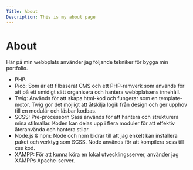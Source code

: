 ```yaml
---
Title: About
Description: This is my about page
---
```


About
===================

Här på min webbplats använder jag följande tekniker för bygga min portfolio.

* PHP: 
* Pico: Som är ett filbaserat CMS och ett PHP-ramverk som används för att på ett smidigt sätt organisera och hantera webbplatsens innehåll. 
* Twig: Används för att skapa html-kod och fungerar som en template-motor. Twig gör det möjligt att åtskilja logik från design och ger upphov till en modulär och läsbar kodbas.
* SCSS: Pre-processorn Sass används för att hantera och strukturera mina stilmallar. Koden kan delas upp i flera moduler för att effektiv återanvända och hantera stilar.
* Node.js & npm: Node och npm bidrar till att jag enkelt kan installera paket och verktyg som SCSS. Node används för att kompilera scss till css kod. 
* XAMPP: För att kunna köra en lokal utvecklingsserver, använder jag XAMPPs Apache-server. 